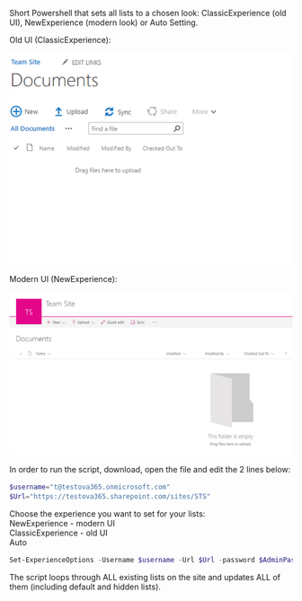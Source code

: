 Short Powershell that sets all lists to a chosen look: ClassicExperience (old UI), NewExperience (modern look) or Auto Setting.

 

Old UI (ClassicExperience):

<img src="../Set all lists to New or Classic Experience/Capture465.PNG">

Modern UI (NewExperience):

<img src="../Set all lists to New or Classic Experience/Capture466.PNG">

In order to run the script, download, open the file and edit the 2 lines below:

```PowerShell
$username="t@testova365.onmicrosoft.com" 
$Url="https://testova365.sharepoint.com/sites/STS"
``` 
Choose the experience you want to set for your lists: </br>
NewExperience - modern UI</br>
ClassicExperience - old UI</br>
Auto</br>
```PowerShell
Set-ExperienceOptions -Username $username -Url $Url -password $AdminPassword -ExperienceOption  NewExperience
 ```
The script loops through ALL existing lists on the site and updates ALL of them (including default and hidden lists). 
 
